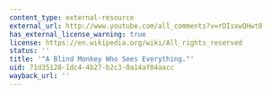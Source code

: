 ```yaml
---
content_type: external-resource
external_url: http://www.youtube.com/all_comments?v=rDIsxwQHwt8
has_external_license_warning: true
license: https://en.wikipedia.org/wiki/All_rights_reserved
status: ''
title: '"A Blind Monkey Who Sees Everything."'
uid: 71d35128-1dc4-4b27-b2c3-0a14af04aacc
wayback_url: ''
---
```

